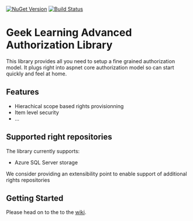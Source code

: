 [![NuGet Version](http://img.shields.io/nuget/v/GeekLearning.Authorizations.svg?style=flat-square)](https://www.nuget.org/packages/GeekLearning.Authorizations/)
[![Build Status](https://geeklearning.visualstudio.com/_apis/public/build/definitions/f841b266-7595-4d01-9ee1-4864cf65aa73/71/badge)](#)

# Geek Learning Advanced Authorization Library

This library provides all you need to setup a fine grained authorization model. It plugs right into 
aspnet core authorization model so can start quickly and feel at home.

## Features

* Hierachical scope based rights provisionning
* Item level security
* ...

## Supported right repositories

The library currently supports:
* Azure SQL Server storage

We consider providing an extensibility point to enable support of additional rights repositories

## Getting Started

Please head on to the to the [wiki](https://github.com/geeklearningio/gl-dotnet-authorizations/wiki).
